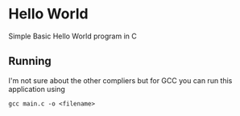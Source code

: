 # Hello World
Simple Basic Hello World program in C

## Running
I'm not sure about the other compliers but for GCC you can run this application using
```
gcc main.c -o <filename>
```